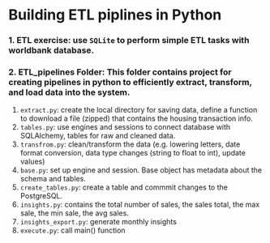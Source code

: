# Building ETL piplines in Python

### 1. ETL exercise: use `SQLite` to perform simple ETL tasks with worldbank database.
### 2. ETL_pipelines Folder: This folder contains project for creating pipelines in python to efficiently extract, transform, and load data into the system.

1. `extract.py`: create the local directory for saving data, define a function to download a file (zipped) that contains the housing transaction info.
2. `tables.py`: use engines and sessions to connect database with SQLAlchemy, tables for raw and cleaned data.
3. `transfrom.py`: clean/transform the data (e.g. lowering letters,  date format conversion, data type changes (string to float to int), update values)
4. `base.py`: set up engine and session. Base object has metadata about the schema and tables.
5. `create_tables.py`: create a table and commmit changes to the PostgreSQL.
6. `insights.py`: contains the total number of sales, the sales total, the max sale, the min sale, the avg sales.
7. `insights_export.py`: generate monthly insights
8. `execute.py`: call main() function 

